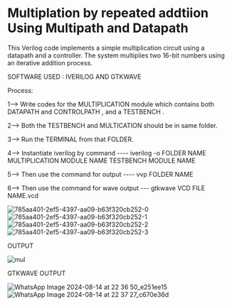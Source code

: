 # Multiplation by repeated addtiion Using Multipath and Datapath
This Verilog code implements a simple multiplication circuit using a datapath and a controller. The system multiplies two 16-bit numbers using an iterative addition process.


SOFTWARE USED : IVERILOG AND GTKWAVE

Process:

1--> Write codes for the MULTIPLICATION module which contains both DATAPATH and CONTROLPATH , and a TESTBENCH .

2--> Both the TESTBENCH and MULTICATION should be in same folder.

3--> Run the TERMINAL from that FOLDER.

4--> Instantiate iverilog by command ----  iverilog -o    FOLDER NAME    MULTIPLICATION MODULE NAME   TESTBENCH MODULE NAME

5--> Then use the command for output ----  vvp FOLDER NAME

6--> Then use the command for wave output --- gtkwave    VCD FILE NAME.vcd




![785aa401-2ef5-4397-aa09-b63f320cb252-0](https://github.com/user-attachments/assets/b8b1da5d-9459-47e1-8ef9-4a45e7572460)
![785aa401-2ef5-4397-aa09-b63f320cb252-1](https://github.com/user-attachments/assets/8baa2c0d-2f5c-4fb5-ba51-4496859e94b0)
![785aa401-2ef5-4397-aa09-b63f320cb252-2](https://github.com/user-attachments/assets/e1137bb9-b5b6-4594-9e50-3527df8a8f1f)
![785aa401-2ef5-4397-aa09-b63f320cb252-3](https://github.com/user-attachments/assets/a4eac59b-ce11-4511-abfc-857651c548e9)


OUTPUT

![mul](https://github.com/user-attachments/assets/92921c9e-c940-4d30-932b-8122b29a4588)



GTKWAVE OUTPUT

![WhatsApp Image 2024-08-14 at 22 36 50_e251ee15](https://github.com/user-attachments/assets/332281f5-faed-4ec8-8273-40f508775b53)
![WhatsApp Image 2024-08-14 at 22 37 27_c670e36d](https://github.com/user-attachments/assets/f694fb5d-5637-4958-af01-6c80c3085f1c)







